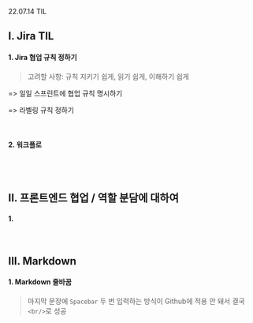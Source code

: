 22.07.14 TIL

## I. Jira TIL

#### 	1. Jira 협업 규칙 정하기 

> 고려할 사항: 규칙 지키기 쉽게, 읽기 쉽게, 이해하기 쉽게

=> 일일 스프린트에 협업 규칙 명시하기

=> 라벨링 규칙 정하기

<br/>

#### 2. 워크플로



<br/>

<br/>

## II. 프론트엔드 협업 / 역할 분담에 대하여

#### 1. 

<br/>

## III. Markdown

#### 1. Markdown 줄바꿈

> 마지막 문장에 `Spacebar`  두 번 입력하는 방식이 Github에 적용 안 돼서 결국 `<br/>`로 성공

